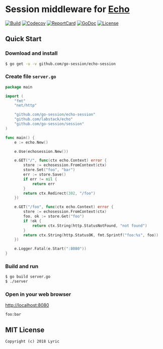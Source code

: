 # Session middleware for [Echo](https://github.com/labstack/echo)

[![Build][Build-Status-Image]][Build-Status-Url] [![Codecov][codecov-image]][codecov-url] [![ReportCard][reportcard-image]][reportcard-url] [![GoDoc][godoc-image]][godoc-url] [![License][license-image]][license-url]

## Quick Start

### Download and install

```bash
$ go get -u -v github.com/go-session/echo-session
```

### Create file `server.go`

```go
package main

import (
	"fmt"
	"net/http"

	"github.com/go-session/echo-session"
	"github.com/labstack/echo"
	"github.com/go-session/session"
)

func main() {
	e := echo.New()

	e.Use(echosession.New())

	e.GET("/", func(ctx echo.Context) error {
		store := echosession.FromContext(ctx)
		store.Set("foo", "bar")
		err := store.Save()
		if err != nil {
			return err
		}
		return ctx.Redirect(302, "/foo")
	})

	e.GET("/foo", func(ctx echo.Context) error {
		store := echosession.FromContext(ctx)
		foo, ok := store.Get("foo")
		if !ok {
			return ctx.String(http.StatusNotFound, "not found")
		}
		return ctx.String(http.StatusOK, fmt.Sprintf("foo:%s", foo))
	})

	e.Logger.Fatal(e.Start(":8080"))
}
```

### Build and run

```bash
$ go build server.go
$ ./server
```

### Open in your web browser

<http://localhost:8080>

    foo:bar


## MIT License

    Copyright (c) 2018 Lyric

[Build-Status-Url]: https://travis-ci.org/go-session/echo-session
[Build-Status-Image]: https://travis-ci.org/go-session/echo-session.svg?branch=master
[codecov-url]: https://codecov.io/gh/go-session/echo-session
[codecov-image]: https://codecov.io/gh/go-session/echo-session/branch/master/graph/badge.svg
[reportcard-url]: https://goreportcard.com/report/github.com/go-session/echo-session
[reportcard-image]: https://goreportcard.com/badge/github.com/go-session/echo-session
[godoc-url]: https://godoc.org/github.com/go-session/echo-session
[godoc-image]: https://godoc.org/github.com/go-session/echo-session?status.svg
[license-url]: http://opensource.org/licenses/MIT
[license-image]: https://img.shields.io/npm/l/express.svg